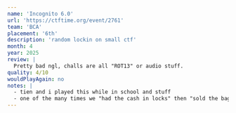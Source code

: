 ```yaml
---
name: 'Incognito 6.0'
url: 'https://ctftime.org/event/2761'
team: 'BCA'
placement: '6th'
description: 'random lockin on small ctf'
month: 4
year: 2025
review: |
  Pretty bad ngl, challs are all "ROT13" or audio stuff.
quality: 4/10
wouldPlayAgain: no
notes: |
  - tien and i played this while in school and stuff
  - one of the many times we "had the cash in locks" then "sold the bag" (ie we were top 3 -> prize but then fell off)
---
```


